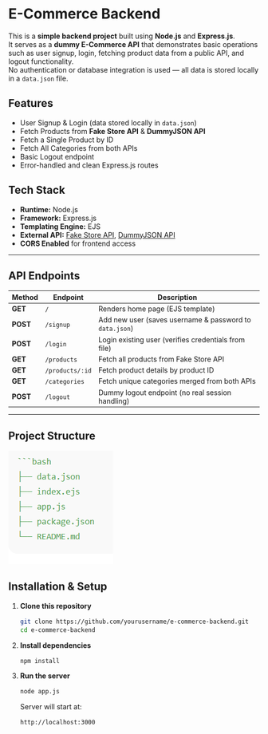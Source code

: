 # E-Commerce Backend 

This is a **simple backend project** built using **Node.js** and **Express.js**.  
It serves as a **dummy E-Commerce API** that demonstrates basic operations such as user signup, login, fetching product data from a public API, and logout functionality.  
No authentication or database integration is used — all data is stored locally in a `data.json` file.


## Features

- User Signup & Login (data stored locally in `data.json`)
- Fetch Products from **Fake Store API** &  **DummyJSON API**
- Fetch a Single Product by ID
- Fetch All Categories from both APIs
- Basic Logout endpoint
- Error-handled and clean Express.js routes


## Tech Stack

- **Runtime:** Node.js  
- **Framework:** Express.js  
- **Templating Engine:** EJS  
- **External API:** [Fake Store API](https://fakestoreapi.com/), [DummyJSON API](https://dummyjson.com/)  
- **CORS Enabled** for frontend access

---

## API Endpoints

| Method | Endpoint | Description |
|--------|-----------|-------------|
| **GET** | `/` | Renders home page (EJS template) |
| **POST** | `/signup` | Add new user (saves username & password to `data.json`) |
| **POST** | `/login` | Login existing user (verifies credentials from file) |
| **GET** | `/products` | Fetch all products from Fake Store API |
| **GET** | `/products/:id` | Fetch product details by product ID |
| **GET** | `/categories` | Fetch unique categories merged from both APIs |
| **POST** | `/logout` | Dummy logout endpoint (no real session handling) |

---

##  Project Structure

<img src="/Folder-Structure.png" />


##  Installation & Setup

1. **Clone this repository**
   ```bash
   git clone https://github.com/yourusername/e-commerce-backend.git
   cd e-commerce-backend
   ```

2. **Install dependencies**
   ```bash
   npm install
   ```

3. **Run the server**
   ```bash
   node app.js
   ```

   Server will start at:  
   ```
   http://localhost:3000
   ```